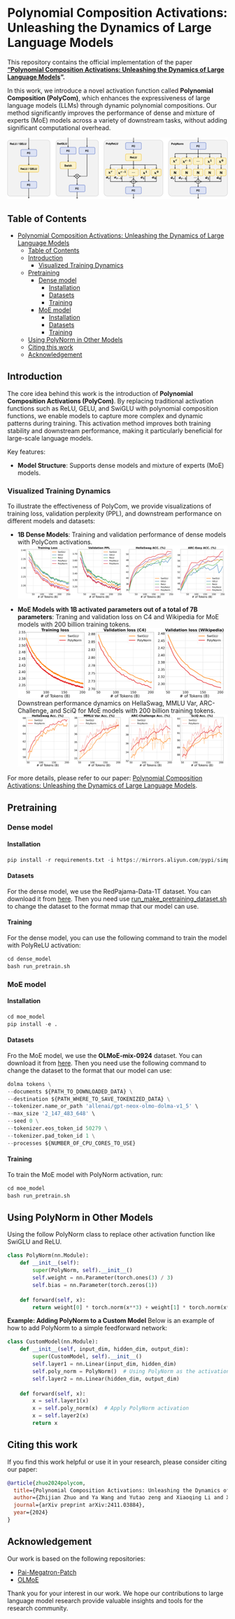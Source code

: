 # Polynomial Composition Activations: Unleashing the Dynamics of Large Language Models

This repository contains the official implementation of the paper **[“Polynomial Composition Activations: Unleashing the Dynamics of Large Language Models](https://arxiv.org/pdf/2411.03884)”.**

In this work, we introduce a novel activation function called **Polynomial Composition (PolyCom)**, which enhances the expressiveness of large language models (LLMs) through dynamic polynomial compositions. Our method significantly improves the performance of dense and mixture of experts (MoE) models across a variety of downstream tasks, without adding significant computational overhead.

![Framework](./assets/framework_vertical.png)
## Table of Contents

- [Polynomial Composition Activations: Unleashing the Dynamics of Large Language Models](#polynomial-composition-activations-unleashing-the-dynamics-of-large-language-models)
  - [Table of Contents](#table-of-contents)
  - [Introduction](#introduction)
    - [Visualized Training Dynamics](#visualized-training-dynamics)
  - [Pretraining](#pretraining)
    - [Dense model](#dense-model)
      - [Installation](#installation)
      - [Datasets](#datasets)
      - [Training](#training)
    - [MoE model](#moe-model)
      - [Installation](#installation-1)
      - [Datasets](#datasets-1)
      - [Training](#training-1)
  - [Using PolyNorm in Other Models](#using-polynorm-in-other-models)
  - [Citing this work](#citing-this-work)
  - [Acknowledgement](#acknowledgement)

## Introduction

The core idea behind this work is the introduction of **Polynomial Composition Activations (PolyCom)**. By replacing traditional activation functions such as ReLU, GELU, and SwiGLU with polynomial composition functions, we enable models to capture more complex and dynamic patterns during training. This activation method improves both training stability and downstream performance, making it particularly beneficial for large-scale language models.

Key features:
- **Model Structure**: Supports dense models and mixture of experts (MoE) models.


### Visualized Training Dynamics
To illustrate the effectiveness of PolyCom, we provide visualizations of training loss, validation perplexity (PPL), and downstream performance on different models and datasets:

- **1B Dense Models**: Training and validation performance of dense models with PolyCom activations.
![Dynamics of 1B dense model](./assets/1B-dense-model-overall.svg "Dynamics of 1B dense model")

- **MoE Models with 1B activated parameters out of a total of 7B parameters**: Traning and validation loss on C4 and Wikipedia for MoE models with 200 billion training tokens.
![Dynamics of MoE model](./assets/moe_training_dynamics.svg "Dynamics of MoE model")
Downstrean performance dynamics on HellaSwag, MMLU Var, ARC-Challenge, and SciQ for MoE models with 200 billion training tokens.
![Downstream of MoE model](./assets/moe_training_eval.svg "Downstream evaluations of MoE model")

For more details, please refer to our paper: [Polynomial Composition Activations: Unleashing the Dynamics of Large Language Models](https://arxiv.org/pdf/2411.03884).

## Pretraining

### Dense model
#### Installation
```python
pip install -r requirements.txt -i https://mirrors.aliyun.com/pypi/simple/
```
#### Datasets
For the dense model, we use the RedPajama-Data-1T dataset. You can download it from [here](https://huggingface.co/datasets/togethercomputer/RedPajama-Data-1T). Then you need use [run_make_pretraining_dataset.sh](/dense_model/toolkits/pretrain_data_preprocessing/run_make_pretraining_dataset.sh) to change the dataset to the format mmap that our model can use.

#### Training
For the dense model, you can use the following command to train the model with PolyReLU activation:
```python
cd dense_model
bash run_pretrain.sh
```


### MoE model
#### Installation
```python
cd moe_model
pip install -e .
```

#### Datasets
Fro the MoE model, we use the **OLMoE-mix-0924** dataset. You can download it from [here](https://huggingface.co/datasets/allenai/OLMoE-mix-0924). Then you need use the following command to change the dataset to the format that our model can use:
```python
dolma tokens \
--documents ${PATH_TO_DOWNLOADED_DATA} \
--destination ${PATH_WHERE_TO_SAVE_TOKENIZED_DATA} \
--tokenizer.name_or_path 'allenai/gpt-neox-olmo-dolma-v1_5' \
--max_size '2_147_483_648' \
--seed 0 \
--tokenizer.eos_token_id 50279 \
--tokenizer.pad_token_id 1 \
--processes ${NUMBER_OF_CPU_CORES_TO_USE}
```

 #### Training
To train the MoE model with PolyNorm activation, run:
```python
cd moe_model
bash run_pretrain.sh
```

## Using PolyNorm in Other Models
Using the follow PolyNorm class to replace other activation function like SwiGLU and ReLU.
```python
class PolyNorm(nn.Module):
    def __init__(self):
        super(PolyNorm, self).__init__()
        self.weight = nn.Parameter(torch.ones(3) / 3)
        self.bias = nn.Parameter(torch.zeros(1))

    def forward(self, x):
        return weight[0] * torch.norm(x**3) + weight[1] * torch.norm(x**2) + weight[2] * torch.norm(x) + bias
```

**Example: Adding PolyNorm to a Custom Model**
Below is an example of how to add PolyNorm to a simple feedforward network:
```python
class CustomModel(nn.Module):
    def __init__(self, input_dim, hidden_dim, output_dim):
        super(CustomModel, self).__init__()
        self.layer1 = nn.Linear(input_dim, hidden_dim)
        self.poly_norm = PolyNorm()  # Using PolyNorm as the activation function
        self.layer2 = nn.Linear(hidden_dim, output_dim)

    def forward(self, x):
        x = self.layer1(x)
        x = self.poly_norm(x)  # Apply PolyNorm activation
        x = self.layer2(x)
        return x
```

## Citing this work
If you find this work helpful or use it in your research, please consider citing our paper:
```bibtex
@article{zhuo2024polycom,
  title={Polynomial Composition Activations: Unleashing the Dynamics of Large Language Models},
  author={Zhijian Zhuo and Ya Wang and Yutao zeng and Xiaoqing Li and Xun Zhou and Jinwen Ma},
  journal={arXiv preprint arXiv:2411.03884},
  year={2024}
}
```

## Acknowledgement
Our work is based on the following repositories:
- [Pai-Megatron-Patch](https://github.com/alibaba/Pai-Megatron-Patch)
- [OLMoE](https://github.com/allenai/OLMoE)

Thank you for your interest in our work. We hope our contributions to large language model research provide valuable insights and tools for the research community.
